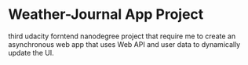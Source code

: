 # Weather-Journal App Project
  third udacity forntend nanodegree project that require me to create an asynchronous web app that uses Web API and user data to dynamically update the UI. 


